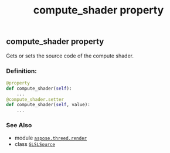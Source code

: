 ﻿---
title: compute_shader property
second_title: Aspose.3D for Python via .NET API References
description: 
type: docs
weight: 40
url: /aspose.threed.render/glslsource/compute_shader/
is_root: false
---

## compute_shader property


Gets or sets the source code of the compute shader.
### Definition:
```python
@property
def compute_shader(self):
    ...
@compute_shader.setter
def compute_shader(self, value):
    ...
```

### See Also
* module [`aspose.threed.render`](../../)
* class [`GLSLSource`](/3d/python-net/aspose.threed.render/glslsource)
